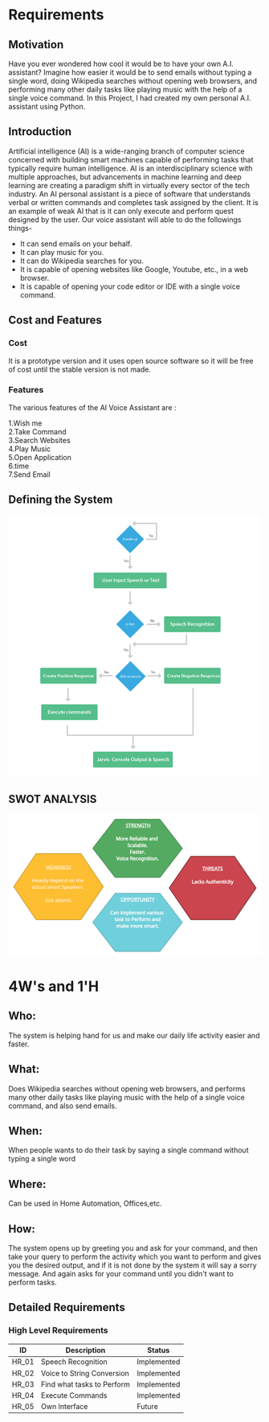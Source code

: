 # Requirements

## Motivation
Have you ever wondered how cool it would be to have your own A.I. assistant? Imagine how easier it would be to send emails without typing a single word, doing Wikipedia searches without opening web browsers, and performing many other daily tasks like playing music with the help of a single voice command. In this Project, I had created my own personal A.I. assistant using Python. 

## Introduction
Artificial intelligence (AI) is a wide-ranging branch of computer science concerned with building smart machines capable of performing tasks that typically require human intelligence. AI is an interdisciplinary science with multiple approaches, but advancements in machine learning and deep learning are creating a paradigm shift in virtually every sector of the tech industry. An AI personal assistant is a piece of software that understands verbal or written commands and completes task assigned by the client. It is an example of weak AI that is it can only execute and perform quest designed by the user. 
Our voice assistant will able to do the followings things-
* It can send emails on your behalf.
* It can play music for you.
* It can do Wikipedia searches for you.
* It is capable of opening websites like Google, Youtube, etc., in a web browser.
* It is capable of opening your code editor or IDE with a single voice command.

## Cost and Features

### Cost
It is a prototype version and it uses open source software so it will be free of cost until the stable version is not made.

### Features
The various features of the AI Voice Assistant are :

1.Wish me\
2.Take Command\
3.Search Websites\
4.Play Music\
5.Open Application\
6.time\
7.Send Email

## Defining the System


![](decision_model.png)


## SWOT ANALYSIS

![](swot.png)

# 4W's and 1'H

## Who:

The system is helping hand for us and make our daily life activity easier and faster.

## What:

 Does Wikipedia searches without opening web browsers, and performs many other daily tasks like playing music with the help of a single voice command, and also send emails.

## When:

When people wants to do their task by saying a single command without typing a single word 

## Where:

Can be used in Home Automation, Offices,etc.

## How:

The system opens up by greeting you and ask for your command, and then take your query to perform the activity which you want to perform and gives you the desired output, and if it is not done by the system it will say a sorry message. And again asks for your command until you didn't want to perform tasks.

## Detailed Requirements

### High Level Requirements
|      ID          |Description                          |Status                         |
|----------------|-------------------------------|-----------------------------|
|HR_01|Speech Recognition|Implemented|
|HR_02|Voice to String Conversion|Implemented|
|HR_03|Find what tasks to Perform|Implemented|
|HR_04|Execute Commands|Implemented|
|HR_05|Own Interface|Future|







